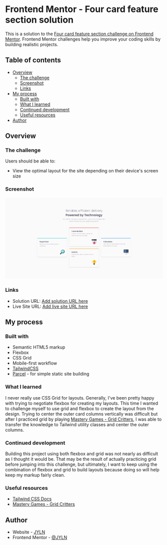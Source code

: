 # Frontend Mentor - Four card feature section solution

This is a solution to the [Four card feature section challenge on Frontend Mentor](https://www.frontendmentor.io/challenges/four-card-feature-section-weK1eFYK). Frontend Mentor challenges help you improve your coding skills by building realistic projects.

## Table of contents

- [Overview](#overview)
  - [The challenge](#the-challenge)
  - [Screenshot](#screenshot)
  - [Links](#links)
- [My process](#my-process)
  - [Built with](#built-with)
  - [What I learned](#what-i-learned)
  - [Continued development](#continued-development)
  - [Useful resources](#useful-resources)
- [Author](#author)

## Overview

### The challenge

Users should be able to:

- View the optimal layout for the site depending on their device's screen size

### Screenshot

![](./screenshot.png)

### Links

- Solution URL: [Add solution URL here](https://your-solution-url.com)
- Live Site URL: [Add live site URL here](https://your-live-site-url.com)

## My process

### Built with

- Semantic HTML5 markup
- Flexbox
- CSS Grid
- Mobile-first workflow
- [TailwindCSS][tailwinddocs]
- [Parcel](https://parceljs.org/docs) - for simple static site building

### What I learned

I never really use CSS Grid for layouts. Generally, I've been pretty happy with trying to negotiate flexbox for creating my layouts. This time I wanted to challenge myself to use grid and flexbox to create the layout from the design. Trying to center the outer card columns vertically was difficult but after I practiced grid by playing [Mastery Games - Grid Critters][gridcritters], I was able to transfer the knowledge to Tailwind utility classes and center the outer columns.

### Continued development

Building this project using both flexbox and grid was not nearly as difficult as I thought it would be. That may be the result of actually practicing grid before jumping into this challenge, but ultimately, I want to keep using the combination of flexbox and grid to build layouts because doing so will help keep my markup fairly clean.

### Useful resources

- [Tailwind CSS Docs][tailwinddocs]
- [Mastery Games - Grid Critters][gridcritters]

## Author

- Website - [JYLN](https://jyln.dev)
- Frontend Mentor - [@JYLN](https://www.frontendmentor.io/profile/JYLN)

[tailwinddocs]: https://tailwindcss.com/docs
[gridcritters]: https://mastery.games/gridcritters/
